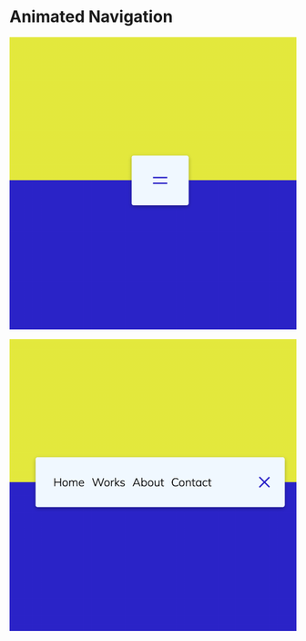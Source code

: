 # Animated Navigation



![enter image description here](https://raw.githubusercontent.com/SoftJavascript/animated_nav/main/readme_pic/1.png)

![enter image description here](https://raw.githubusercontent.com/SoftJavascript/animated_nav/main/readme_pic/2.png)